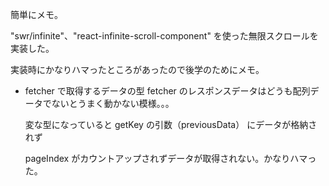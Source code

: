 簡単にメモ。

"swr/infinite"、"react-infinite-scroll-component" を使った無限スクロールを実装した。

実装時にかなりハマったところがあったので後学のためにメモ。

- fetcher で取得するデータの型
    fetcher のレスポンスデータはどうも配列データでないとうまく動かない模様。。。

    変な型になっていると getKey の引数（previousData） にデータが格納されず

    pageIndex がカウントアップされずデータが取得されない。かなりハマった。
